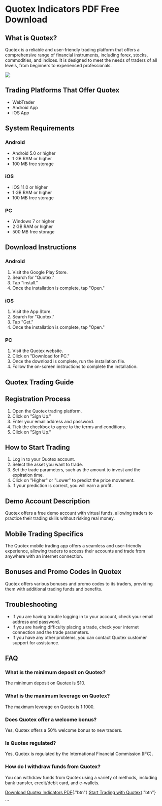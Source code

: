 # Quotex Indicators PDF Free Download

## What is Quotex?

Quotex is a reliable and user-friendly trading platform that offers a
comprehensive range of financial instruments, including forex, stocks,
commodities, and indices. It is designed to meet the needs of traders of
all levels, from beginners to experienced professionals.

[![](https://static.quotex.io/files/4_en/300_250.jpg)](https://traff.sbs/brokerqxlid)

## Trading Platforms That Offer Quotex

-   WebTrader
-   Android App
-   iOS App

## System Requirements

### Android

-   Android 5.0 or higher
-   1 GB RAM or higher
-   100 MB free storage

### iOS

-   iOS 11.0 or higher
-   1 GB RAM or higher
-   100 MB free storage

### PC

-   Windows 7 or higher
-   2 GB RAM or higher
-   500 MB free storage

## Download Instructions

### Android

1.  Visit the Google Play Store.
2.  Search for "Quotex."
3.  Tap "Install."
4.  Once the installation is complete, tap "Open."

### iOS

1.  Visit the App Store.
2.  Search for "Quotex."
3.  Tap "Get."
4.  Once the installation is complete, tap "Open."

### PC

1.  Visit the Quotex website.
2.  Click on "Download for PC."
3.  Once the download is complete, run the installation file.
4.  Follow the on-screen instructions to complete the installation.

## Quotex Trading Guide

## Registration Process

1.  Open the Quotex trading platform.
2.  Click on "Sign Up."
3.  Enter your email address and password.
4.  Tick the checkbox to agree to the terms and conditions.
5.  Click on "Sign Up."

## How to Start Trading

1.  Log in to your Quotex account.
2.  Select the asset you want to trade.
3.  Set the trade parameters, such as the amount to invest and the
    expiration time.
4.  Click on "Higher" or "Lower" to predict the price
    movement.
5.  If your prediction is correct, you will earn a profit.

## Demo Account Description

Quotex offers a free demo account with virtual funds, allowing traders
to practice their trading skills without risking real money.

## Mobile Trading Specifics

The Quotex mobile trading app offers a seamless and user-friendly
experience, allowing traders to access their accounts and trade from
anywhere with an internet connection.

## Bonuses and Promo Codes in Quotex

Quotex offers various bonuses and promo codes to its traders, providing
them with additional trading funds and benefits.

## Troubleshooting

-   If you are having trouble logging in to your account, check your
    email address and password.
-   If you are having difficulty placing a trade, check your internet
    connection and the trade parameters.
-   If you have any other problems, you can contact Quotex customer
    support for assistance.

## FAQ

### What is the minimum deposit on Quotex?

The minimum deposit on Quotex is \$10.

### What is the maximum leverage on Quotex?

The maximum leverage on Quotex is 1:1000.

### Does Quotex offer a welcome bonus?

Yes, Quotex offers a 50% welcome bonus to new traders.

### Is Quotex regulated?

Yes, Quotex is regulated by the International Financial Commission
(IFC).

### How do I withdraw funds from Quotex?

You can withdraw funds from Quotex using a variety of methods, including
bank transfer, credit/debit card, and e-wallets.

[Download Quotex Indicators
PDF](\%22https://traff.sbs/brokerqxsignup\%22){."btn"} [Start
Trading with
Quotex](\%22https://traff.sbs/brokerqxsignup\%22){."btn"}

\`\`\`

